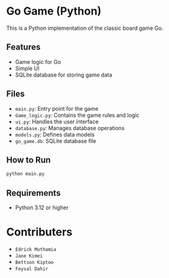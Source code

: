 # Go Game (Python)

This is a Python implementation of the classic board game Go.

## Features

- Game logic for Go
- Simple UI
- SQLite database for storing game data

## Files

- `main.py`: Entry point for the game
- `Game_logic.py`: Contains the game rules and logic
- `ui.py`: Handles the user interface
- `database.py`: Manages database operations
- `models.py`: Defines data models
- `go_game.db`: SQLite database file

## How to Run

```bash
python main.py
```

## Requirements

- Python 3.12 or higher
# Contributers
 - `Edrick Muthamia`
 - `Jane Kimei`
 - `Bettson Kiptoo`
 - `Feysal Dahir`